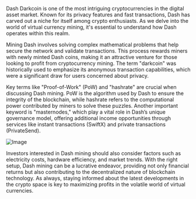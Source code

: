 Dash Darkcoin is one of the most intriguing cryptocurrencies in the digital asset market. Known for its privacy features and fast transactions, Dash has carved out a niche for itself among crypto enthusiasts. As we delve into the world of virtual currency mining, it's essential to understand how Dash operates within this realm.

Mining Dash involves solving complex mathematical problems that help secure the network and validate transactions. This process rewards miners with newly minted Dash coins, making it an attractive venture for those looking to profit from cryptocurrency mining. The term "darkcoin" was historically used to emphasize its anonymous transaction capabilities, which were a significant draw for users concerned about privacy.

Key terms like "Proof-of-Work" (PoW) and "hashrate" are crucial when discussing Dash mining. PoW is the algorithm used by Dash to ensure the integrity of the blockchain, while hashrate refers to the computational power contributed by miners to solve these puzzles. Another important keyword is "masternodes," which play a vital role in Dash’s unique governance model, offering additional income opportunities through services like instant transactions (SwiftX) and private transactions (PrivateSend).

![Image](https://github.com/user-attachments/assets/31692037-0104-4703-abd1-696b6a7dd41b)

Investors interested in Dash mining should also consider factors such as electricity costs, hardware efficiency, and market trends. With the right setup, Dash mining can be a lucrative endeavor, providing not only financial returns but also contributing to the decentralized nature of blockchain technology. As always, staying informed about the latest developments in the crypto space is key to maximizing profits in the volatile world of virtual currencies.